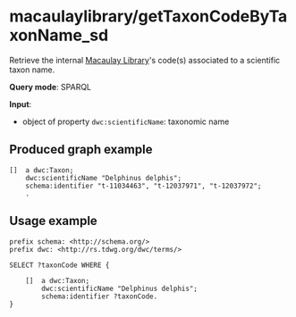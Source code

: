 # macaulaylibrary/getTaxonCodeByTaxonName_sd

Retrieve the internal [Macaulay Library](https://www.macaulaylibrary.org/)'s code(s) associated to a scientific taxon name.

**Query mode**: SPARQL

**Input**:
- object of property `dwc:scientificName`: taxonomic name


## Produced graph example

```turtle
[]  a dwc:Taxon;
    dwc:scientificName "Delphinus delphis";
    schema:identifier "t-11034463", "t-12037971", "t-12037972";
    .
```

## Usage example

```sparql
prefix schema: <http://schema.org/>
prefix dwc: <http://rs.tdwg.org/dwc/terms/>

SELECT ?taxonCode WHERE {

    []  a dwc:Taxon;
        dwc:scientificName "Delphinus delphis";
        schema:identifier ?taxonCode.
}
```
